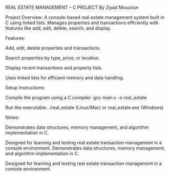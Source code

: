REAL ESTATE MANAGEMENT – C PROJECT
By Ziyad Mouzoun

Project Overview:
A console-based real estate management system built in C using linked lists. Manages properties and transactions efficiently with features like add, edit, delete, search, and display.

Features:

Add, edit, delete properties and transactions.

Search properties by type, price, or location.

Display recent transactions and property lists.

Uses linked lists for efficient memory and data handling.

Setup Instructions:

Compile the program using a C compiler:
gcc main.c -o real_estate

Run the executable:
./real_estate (Linux/Mac) or real_estate.exe (Windows)

Notes:

Demonstrates data structures, memory management, and algorithm implementation in C.

Designed for learning and testing real estate transaction management in a console environment.
Demonstrates data structures, memory management, and algorithm implementation in C.

Designed for learning and testing real estate transaction management in a console environment.
